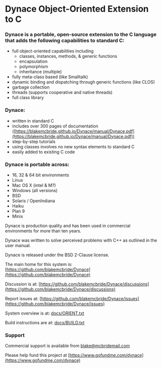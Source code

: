 
Dynace Object-Oriented Extension to C
===============================

### Dynace is a portable, open-source extension to the C language that adds the following capabilities to standard C:

* full object-oriented capabilities including
  * classes, instances, methods, & generic functions
  * encapsulation
  * polymorphism
  * inheritance (multiple)
* fully meta-class based (like Smalltalk)
* dynamic binding and dispatching through generic functions (like CLOS)
* garbage collection
* threads (supports cooperative and native threads)
* full class library

### Dynace:

* written in standard C
* includes over 300 pages of documentation ([https://blakemcbride.github.io/Dynace/manual/Dynace.pdf](https://blakemcbride.github.io/Dynace/manual/Dynace.pdf))
* step-by-step tutorials
* using classes involves no new syntax elements to standard C
* easily added to existing C code

### Dynace is portable across:

* 16, 32 & 64 bit environments
* Linux
* Mac OS X (intel & M?)
* Windows (all versions)
* BSD
* Solaris / OpenIndiana
* Haiku
* Plan 9
* Minix

Dynace is production quality and has been used in commercial environments for more than ten years.

Dynace was written to solve perceived problems with C++ as outlined in the user manual.

Dynace is released under the BSD 2-Clause license.


The main home for this system is:  [https://github.com/blakemcbride/Dynace](https://github.com/blakemcbride/Dynace)

Discussion is at: [https://github.com/blakemcbride/Dynace/discussions](https://github.com/blakemcbride/Dynace/discussions)

Report issues at:  [https://github.com/blakemcbride/Dynace/issues](https://github.com/blakemcbride/Dynace/issues)


System overview is at:  [docs/ORIENT.txt](https://github.com/blakemcbride/Dynace/blob/master/docs/ORIENT.txt)

Build instructions are at:  [docs/BUILD.txt](https://github.com/blakemcbride/Dynace/blob/master/docs/BUILD.txt)


### Support

Commercial support is available from [blake@mcbridemail.com](mailto:blake@mcbridemail.com)

Please help fund this project at [https://www.gofundme.com/dynace](https://www.gofundme.com/dynace)
